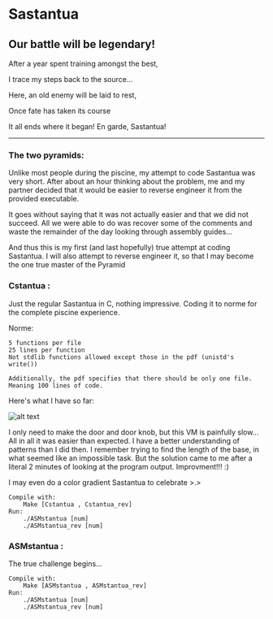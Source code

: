 # Sastantua


## Our battle will be legendary!

After a year spent training amongst the best,

I trace my steps back to the source...

Here, an old enemy will be laid to rest,

Once fate has taken its course


It all ends where it began! En garde, Sastantua!

---
### The two pyramids:

Unlike most people during the piscine, my attempt to code Sastantua was very short.
After about an hour thinking about the problem, me and my partner decided that it would be easier to reverse engineer it from the provided executable.

It goes without saying that it was not actually easier and that we did not succeed. All we were able to do was recover some of the comments and waste the remainder of the day looking through assembly guides...

And thus this is my first (and last hopefully) true attempt at coding Sastantua.
I will also attempt to reverse engineer it, so that I may become the one true master of the Pyramid

### Cstantua :

Just the regular Sastantua in C, nothing impressive.
Coding it to norme for the complete piscine experience.

Norme:
```
5 functions per file
25 lines per function
Not stdlib functions allowed except those in the pdf (unistd's write())	

Additionally, the pdf specifies that there should be only one file. Meaning 100 lines of code.
```
Here's what I have so far:

![alt text][sas]

I only need to make the door and door knob, but this VM is painfully slow...
All in all it was easier than expected. I have a better understanding of patterns than I did then.
I remember trying to find the length of the base, in what seemed like an impossible task. But the solution came to me after a literal 2 minutes of looking at the program output.
Improvment!!! :)

I may even do a color gradient Sastantua to celebrate >.>

	Compile with:
		Make [Cstantua , Cstantua_rev]
	Run:
		./ASMstantua [num]
		./ASMstantua_rev [num]

### ASMstantua :

The true challenge begins...
```
Compile with:
	Make [ASMstantua , ASMstantua_rev]
Run:
	./ASMstantua [num]
	./ASMstantua_rev [num]
```
[sas]:https://i.imgur.com/XzbiwKP.png
